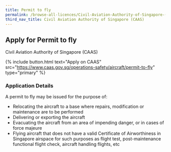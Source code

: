 ```yaml
---
title: Permit to fly
permalink: /browse-all-licences/Civil-Aviation-Authority-of-Singapore-(CAAS)/Permit-to-fly
third_nav_title: Civil Aviation Authority of Singapore (CAAS)
---
```


## Apply for Permit to fly

Civil Aviation Authority of Singapore (CAAS)

{% include button.html text="Apply on CAAS" src="https://www.caas.gov.sg/operations-safety/aircraft/permit-to-fly" type="primary" %}

<H3>Application Details</H3>

<p>A permit to fly may be issued for the purpose of:</p>
 <ul>
 <li>Relocating the aircraft to a base where repairs, modification or maintenance are to be performed</li>
 <li>Delivering or exporting the aircraft</li>
 <li>Evacuating the aircraft from an area of impending danger, or in cases of force majeure</li>
 <li>Flying aircraft that does not have a valid Certificate of Airworthiness in Singapore airspace for such purposes as flight test, post-maintenance functional flight check, aircraft handling flights, etc</li>
 </ul>

